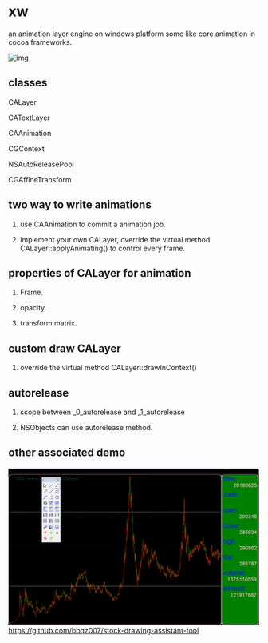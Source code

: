 # xw
an
animation
layer
engine
on
windows
platform
some
like
core
animation
in
cocoa
frameworks.

![img](https://github.com/bbqz007/xw/blob/master/demo/XWQ.demo.gif)
## classes
CALayer

CATextLayer

CAAnimation

CGContext

NSAutoReleasePool

CGAffineTransform

## two way to write animations
1. use CAAnimation to commit a animation job.

2. implement your own CALayer, override the virtual method CALayer::applyAnimating() to control every frame.

## properties of CALayer for animation
1. Frame.

2. opacity.

3. transform matrix.

## custom draw CALayer
1. override the virtual method CALayer::drawInContext()

## autorelease
1. scope between _0_autorelease and _1_autorelease

2. NSObjects can use autorelease method.
## other associated demo
![img](https://github.com/bbqz007/stock-drawing-assistant-tool/blob/master/res/demo1.gif)
https://github.com/bbqz007/stock-drawing-assistant-tool

